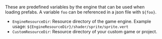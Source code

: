 These are predefined variables by the engine that can be used when loading prefabs.
A variable `foo` can be referenced in a json file with `${foo}`.
- `EngineResourceDir`: Resource directory of the game engine. Example usage: `${EngineResourceDir}/shader/sprite/sprite.vert`
- `CustomResourceDir`: Resource directory of your custom game or project.